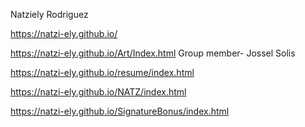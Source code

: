 Natziely Rodriguez

https://natzi-ely.github.io/

https://natzi-ely.github.io/Art/Index.html
Group member- Jossel Solis

https://natzi-ely.github.io/resume/index.html

https://natzi-ely.github.io/NATZ/index.html

https://natzi-ely.github.io/SignatureBonus/index.html
